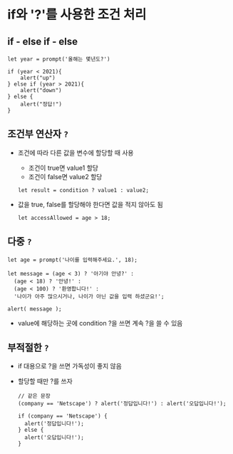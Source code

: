 # if와 '?'를 사용한 조건 처리

## if - else if - else

```
let year = prompt('올해는 몇년도?')

if (year < 2021){
    alert("up")
} else if (year > 2021){
    alert("down")
} else {
    alert("정답!")
}
```

## 조건부 연산자 `?`

- 조건에 따라 다른 값을 변수에 할당할 때 사용

  - 조건이 true면 value1 할당
  - 조건이 false면 value2 할당

  ```
  let result = condition ? value1 : value2;
  ```

- 값을 true, false를 할당해야 한다면 값을 적지 않아도 됨
  ```
  let accessAllowed = age > 18;
  ```

## 다중 `?`

```
let age = prompt('나이를 입력해주세요.', 18);

let message = (age < 3) ? '아기야 안녕?' :
  (age < 18) ? '안녕!' :
  (age < 100) ? '환영합니다!' :
  '나이가 아주 많으시거나, 나이가 아닌 값을 입력 하셨군요!';

alert( message );
```

- value에 해당하는 곳에 condition ?을 쓰면 계속 ?을 쓸 수 있음

## 부적절한 `?`

- if 대용으로 ?을 쓰면 가독성이 좋지 않음
- 할당할 때만 ?를 쓰자

  ```
  // 같은 문장
  (company == 'Netscape') ? alert('정답입니다!') : alert('오답입니다!');

  if (company == 'Netscape') {
    alert('정답입니다!');
  } else {
    alert('오답입니다!');
  }
  ```
